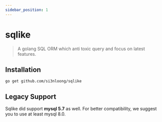 ```yaml
---
sidebar_position: 1
---
```


# sqlike

> A golang SQL ORM which anti toxic query and focus on latest features.

## Installation

```console
go get github.com/si3nloong/sqlike
```

## Legacy Support

Sqlike did support **mysql 5.7** as well. For better compatibility, we suggest you to use at least mysql 8.0.
